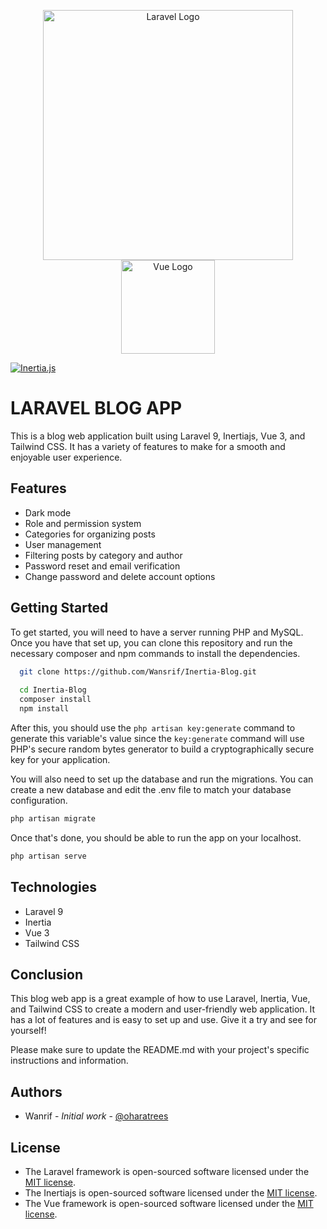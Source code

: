 <p align="center"><a href="https://laravel.com" target="_blank"><img src="https://raw.githubusercontent.com/laravel/art/master/logo-lockup/5%20SVG/2%20CMYK/1%20Full%20Color/laravel-logolockup-cmyk-red.svg" width="400" alt="Laravel Logo"></a>
<a href="https://vuejs.org" target="_blank"><img src="https://avatars.githubusercontent.com/u/6128107?s=280&v=4" width="150" alt="Vue Logo"></a>
</p>

[![Inertia.js](https://raw.githubusercontent.com/inertiajs/inertia/master/.github/LOGO.png)](https://inertiajs.com/)

# LARAVEL BLOG APP

This is a blog web application built using Laravel 9, Inertiajs, Vue 3, and Tailwind CSS. It has a variety of features to make for a smooth and enjoyable user experience.

## Features

- Dark mode
- Role and permission system
- Categories for organizing posts
- User management
- Filtering posts by category and author
- Password reset and email verification
- Change password and delete account options

## Getting Started

To get started, you will need to have a server running PHP and MySQL. Once you have that set up, you can clone this repository and run the necessary composer and npm commands to install the dependencies.

```bash
  git clone https://github.com/Wansrif/Inertia-Blog.git
  
  cd Inertia-Blog
  composer install
  npm install
```
After this, you should use the `php artisan key:generate` command to generate this variable's value since the `key:generate` command will use PHP's secure random bytes generator to build a cryptographically secure key for your application.

You will also need to set up the database and run the migrations. You can create a new database and edit the .env file to match your database configuration.

```bash
php artisan migrate
```

Once that's done, you should be able to run the app on your localhost.
```bash
php artisan serve
```

## Technologies

- Laravel 9
- Inertia
- Vue 3
- Tailwind CSS

## Conclusion

This blog web app is a great example of how to use Laravel, Inertia, Vue, and Tailwind CSS to create a modern and user-friendly web application. It has a lot of features and is easy to set up and use. Give it a try and see for yourself!

Please make sure to update the README.md with your project's specific instructions and information.

## Authors

- Wanrif - <em>Initial work</em> - [@oharatrees](https://twitter.com/oharatrees)

## License

- The Laravel framework is open-sourced software licensed under the [MIT license](https://opensource.org/licenses/MIT).
- The Inertiajs is open-sourced software licensed under the [MIT license](https://opensource.org/licenses/MIT).
- The Vue framework is open-sourced software licensed under the [MIT license](https://opensource.org/licenses/MIT).
